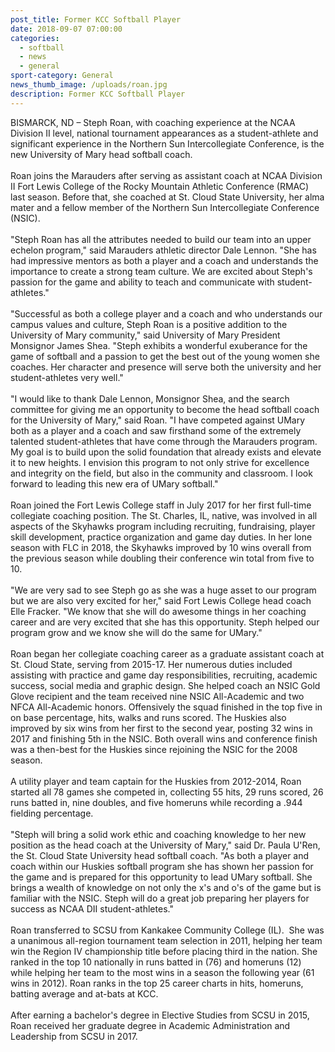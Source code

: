 ```yaml
---
post_title: Former KCC Softball Player
date: 2018-09-07 07:00:00
categories:
  - softball
  - news
  - general
sport-category: General
news_thumb_image: /uploads/roan.jpg
description: Former KCC Softball Player
---
```


BISMARCK, ND – Steph Roan, with coaching experience at the NCAA Division II level, national tournament appearances as a student-athlete and significant experience in the Northern Sun Intercollegiate Conference, is the new University of Mary head softball coach. <br> <br>Roan joins the Marauders after serving as assistant coach at NCAA Division II Fort Lewis College of the Rocky Mountain Athletic Conference (RMAC) last season. Before that, she coached at St. Cloud State University, her alma mater and a fellow member of the Northern Sun Intercollegiate Conference (NSIC).<br><br>"Steph Roan has all the attributes needed to build our team into an upper echelon program," said Marauders athletic director Dale Lennon. "She has had impressive mentors as both a player and a coach and understands the importance to create a strong team culture. We are excited about Steph's passion for the game and ability to teach and communicate with student-athletes."<br> <br>"Successful as both a college player and a coach and who understands our campus values and culture, Steph Roan is a positive addition to the University of Mary community," said University of Mary President Monsignor James Shea. "Steph exhibits a wonderful exuberance for the game of softball and a passion to get the best out of the young women she coaches. Her character and presence will serve both the university and her student-athletes very well."<br> <br>"I would like to thank Dale Lennon, Monsignor Shea, and the search committee for giving me an opportunity to become the head softball coach for the University of Mary," said Roan. "I have competed against UMary both as a player and a coach and saw firsthand some of the extremely talented student-athletes that have come through the Marauders program. My goal is to build upon the solid foundation that already exists and elevate it to new heights. I envision this program to not only strive for excellence and integrity on the field, but also in the community and classroom. I look forward to leading this new era of UMary softball."<br> <br>Roan joined the Fort Lewis College staff in July 2017 for her first full-time collegiate coaching position. The St. Charles, IL, native, was involved in all aspects of the Skyhawks program including recruiting, fundraising, player skill development, practice organization and game day duties. In her lone season with FLC in 2018, the Skyhawks improved by 10 wins overall from the previous season while doubling their conference win total from five to 10.<br> <br>"We are very sad to see Steph go as she was a huge asset to our program but we are also very excited for her," said Fort Lewis College head coach Elle Fracker. "We know that she will do awesome things in her coaching career and are very excited that she has this opportunity. Steph helped our program grow and we know she will do the same for UMary."<br> <br>Roan began her collegiate coaching career as a graduate assistant coach at St. Cloud State, serving from 2015-17. Her numerous duties included assisting with practice and game day responsibilities, recruiting, academic success, social media and graphic design. She helped coach an NSIC Gold Glove recipient and the team received nine NSIC All-Academic and two NFCA All-Academic honors. Offensively the squad finished in the top five in on base percentage, hits, walks and runs scored. The Huskies also improved by six wins from her first to the second year, posting 32 wins in 2017 and finishing 5th in the NSIC. Both overall wins and conference finish was a then-best for the Huskies since rejoining the NSIC for the 2008 season.<br> <br>A utility player and team captain for the Huskies from 2012-2014, Roan started all 78 games she competed in, collecting 55 hits, 29 runs scored, 26 runs batted in, nine doubles, and five homeruns while recording a .944 fielding percentage.<br> <br>"Steph will bring a solid work ethic and coaching knowledge to her new position as the head coach at the University of Mary," said Dr. Paula U'Ren, the St. Cloud State University head softball coach. "As both a player and coach within our Huskies softball program she has shown her passion for the game and is prepared for this opportunity to lead UMary softball. She brings a wealth of knowledge on not only the x's and o's of the game but is familiar with the NSIC. Steph will do a great job preparing her players for success as NCAA DII student-athletes."<br> <br>Roan transferred to SCSU from Kankakee Community College (IL).  She was a unanimous all-region tournament team selection in 2011, helping her team win the Region IV championship title before placing third in the nation. She ranked in the top 10 nationally in runs batted in (76) and homeruns (12) while helping her team to the most wins in a season the following year (61 wins in 2012). Roan ranks in the top 25 career charts in hits, homeruns, batting average and at-bats at KCC.<br> <br>After earning a bachelor's degree in Elective Studies from SCSU in 2015, Roan received her graduate degree in Academic Administration and Leadership from SCSU in 2017.
